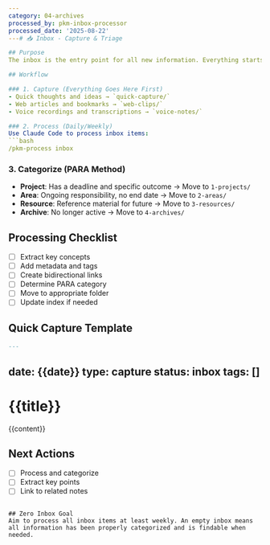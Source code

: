 ```yaml
---
category: 04-archives
processed_by: pkm-inbox-processor
processed_date: '2025-08-22'
---# 📥 Inbox - Capture & Triage

## Purpose
The inbox is the entry point for all new information. Everything starts here before being processed and organized into the appropriate PARA category.

## Workflow

### 1. Capture (Everything Goes Here First)
- Quick thoughts and ideas → `quick-capture/`
- Web articles and bookmarks → `web-clips/`
- Voice recordings and transcriptions → `voice-notes/`

### 2. Process (Daily/Weekly)
Use Claude Code to process inbox items:
```bash
/pkm-process inbox
```

### 3. Categorize (PARA Method)
- **Project**: Has a deadline and specific outcome → Move to `1-projects/`
- **Area**: Ongoing responsibility, no end date → Move to `2-areas/`
- **Resource**: Reference material for future → Move to `3-resources/`
- **Archive**: No longer active → Move to `4-archives/`

## Processing Checklist
- [ ] Extract key concepts
- [ ] Add metadata and tags
- [ ] Create bidirectional links
- [ ] Determine PARA category
- [ ] Move to appropriate folder
- [ ] Update index if needed

## Quick Capture Template
```markdown
---
```

date: {{date}}
type: capture
status: inbox
tags: []
---

# {{title}}

{{content}}

## Next Actions
- [ ] Process and categorize
- [ ] Extract key points
- [ ] Link to related notes
```

## Zero Inbox Goal
Aim to process all inbox items at least weekly. An empty inbox means all information has been properly categorized and is findable when needed.